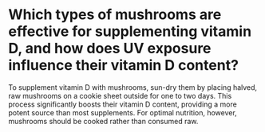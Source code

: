 # Which types of mushrooms are effective for supplementing vitamin D, and how does UV exposure influence their vitamin D content?

To supplement vitamin D with mushrooms, sun-dry them by placing halved, raw mushrooms on a cookie sheet outside for one to two days. This process significantly boosts their vitamin D content, providing a more potent source than most supplements. For optimal nutrition, however, mushrooms should be cooked rather than consumed raw.
